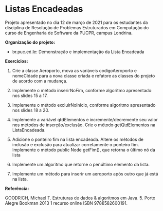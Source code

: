 # Listas Encadeadas

Projeto apresentado no dia 12 de março de 2021 para os estudantes da disciplina de Resolução de Problemas Estruturados em Computação do curso de Engenharia de Software da PUCPR, campus Londrina.

**Organização do projeto:**

* br.puc.ed.le: Demonstração e implementação da Lista Encadeada

**Exercícios:**

1) Crie a classe Aeroporto, mova as variáveis codigoAeroporto e nomeCidade para a nova classe criada e refatore as classes do projeto de acordo com a mudança.
2) Implemente o método inserirNoFim, conforme algoritmo apresentado nos slides 15 a 17.
3) Implemente o método excluirNoInicio, conforme algoritmo apresentado nos slides 18 a 20.
4) Implemente a variável qtdElementos e incremente/decremente seu valor nos métodos de inserção/exclusão. 
Crie o método getQtdElementos na ListaEncadeada.
5) Adicione o ponteiro fim na lista encadeada. Altere os métodos de inclusão e exclusão para atualizar corretamente o ponteiro fim. Implemente o método public Node getFim(), que retorna o último nó da lista
6) Implemente um algoritmo que retorne o penúltimo elemento da lista.

7) Implemente um método para inserir um aeroporto após outro que já está na lista.

**Referência:**

GOODRICH, Michael T. Estruturas de dados & algoritmos em Java. 5. Porto Alegre Bookman 2013 1 recurso online ISBN 9788582600191.